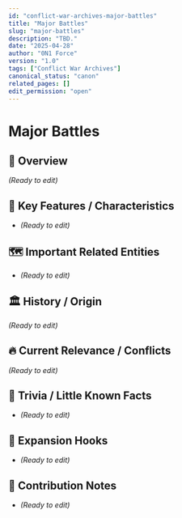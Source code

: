 ```yaml
---
id: "conflict-war-archives-major-battles"
title: "Major Battles"
slug: "major-battles"
description: "TBD."
date: "2025-04-28"
author: "0N1 Force"
version: "1.0"
tags: ["Conflict War Archives"]
canonical_status: "canon"
related_pages: []
edit_permission: "open"
---
```


# Major Battles

## 📖 Overview
_(Ready to edit)_

## 🧩 Key Features / Characteristics
- _(Ready to edit)_

## 🗺️ Important Related Entities
- _(Ready to edit)_

## 🏛 History / Origin
_(Ready to edit)_

## 🔥 Current Relevance / Conflicts
_(Ready to edit)_

## 🎯 Trivia / Little Known Facts
- _(Ready to edit)_

## 🚀 Expansion Hooks
- _(Ready to edit)_

## 🚀 Contribution Notes
- _(Ready to edit)_
